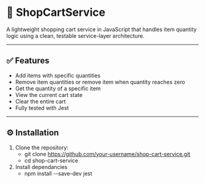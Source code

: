 # 🛒 ShopCartService

A lightweight shopping cart service in JavaScript that handles item quantity logic using a clean, testable service-layer architecture.

---

## ✅ Features

- Add items with specific quantities
- Remove item quantities or remove item when quantity reaches zero
- Get the quantity of a specific item
- View the current cart state
- Clear the entire cart
- Fully tested with Jest

---

## ⚙️ Installation

1. Clone the repository:
   - git clone https://github.com/your-username/shop-cart-service.git
   - cd shop-cart-service
2. Install dependancies
   - npm install --save-dev jest
